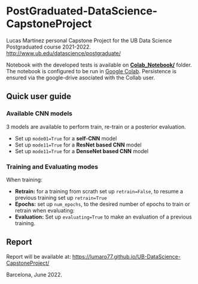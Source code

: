 # PostGraduated-DataScience-CapstoneProject
Lucas Martínez personal Capstone Project for the UB Data Science Postgraduated course 2021-2022. http://www.ub.edu/datascience/postgraduate/

Notebook with the developed tests is available on **[Colab_Notebook/](/Colab_Notebook/)** folder. The notebook is configured to be run in [Google Colab](https://colab.research.google.com/). Persistence is ensured via the google-drive asociated with the Collab user.

## Quick user guide

### Available CNN models
3 models are available to perform train, re-train or a posterior evaluation.
- Set up ```mode01=True``` for a **self-CNN** model
- Set up ```mode11=True``` for a **ResNet based CNN** model 
- Set up ```mode11=True``` for a **DenseNet based CNN** model 

### Training and Evaluating modes
When training:
- **Retrain:** for a training from scrath set up ```retrain=False```, to resume a previous training set up ```retrain=True```
- **Epochs:** set up ```num_epochs```, to the desired number of epochs to train or retrain
when evaluating:
- **Evaluation:** Set up ```evaluating=True``` to make an evaluation of a previous training.

## Report
Report will be available at: https://lumaro77.github.io/UB-DataScience-CapstoneProject/

Barcelona, June 2022.
